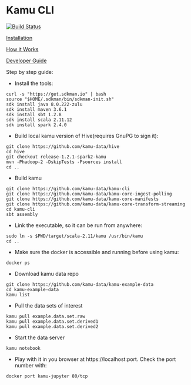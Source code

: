 # Kamu CLI

[![Build Status](https://travis-ci.org/kamu-data/kamu-cli.svg?branch=master)](https://travis-ci.org/kamu-data/kamu-cli)

[Installation](docs/install.md)

[How it Works](docs/architecture.md)

[Developer Guide](docs/developer_guide.md)

Step by step guide:
- Install the tools:
```shell
curl -s "https://get.sdkman.io" | bash
source "$HOME/.sdkman/bin/sdkman-init.sh"
sdk install java 8.0.222-zulu
sdk install maven 3.6.1
sdk install sbt 1.2.8
sdk install scala 2.11.12
sdk install spark 2.4.0
```
- Build local kamu version of Hive(requires GnuPG to sign it):
```shell
git clone https://github.com/kamu-data/hive
cd hive
git checkout release-1.2.1-spark2-kamu
mvn -Phadoop-2 -DskipTests -Psources install
cd ..
```
- Build kamu
```shell
git clone https://github.com/kamu-data/kamu-cli
git clone https://github.com/kamu-data/kamu-core-ingest-polling
git clone https://github.com/kamu-data/kamu-core-manifests
git clone https://github.com/kamu-data/kamu-core-transform-streaming
cd kamu-cli
sbt assembly
```
- Link the executable, so it can be run from anywhere:
```shell
sudo ln -s $PWD/target/scala-2.11/kamu /usr/bin/kamu
cd ..
```
- Make sure the docker is accessible and running before using kamu:
```shell
docker ps
```
- Download kamu data repo
```shell
git clone https://github.com/kamu-data/kamu-example-data
cd kamu-example-data
kamu list
```
- Pull the data sets of interest
```shell
kamu pull example.data.set.raw
kamu pull example.data.set.derived1
kamu pull example.data.set.derived2
```
- Start the data server
```shell
kamu notebook
```
- Play with it in you browser at https://localhost:port. Check the port number with:
```shell
docker port kamu-jupyter 80/tcp
```
